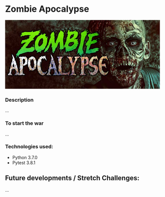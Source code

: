 # Zombie Apocalypse

<img src="https://github.com/jayceazua/herd_immunity/blob/master/zombie-apocalypse.jpg" />

### Description
...

### To start the war
...

### Technologies used:
- Python 3.7.0
- Pytest 3.8.1

## Future developments / Stretch Challenges:
...
